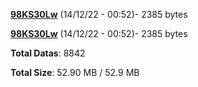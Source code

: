 [**98KS30Lw**](/data/98KS30Lw.txt) (14/12/22 - 00:52)- 2385 bytes

[**98KS30Lw**](/data/98KS30Lw.txt) (14/12/22 - 00:52)- 2385 bytes

**Total Datas**: 8842

**Total Size**: 52.90 MB / 52.9 MB